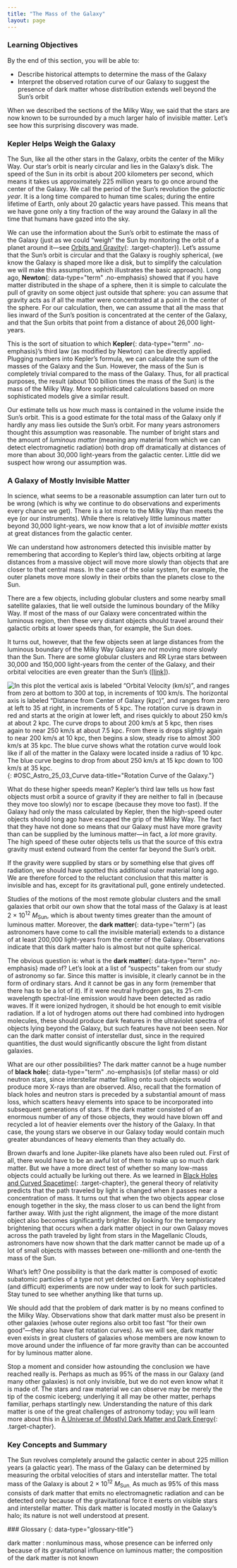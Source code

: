```yaml
---
title: "The Mass of the Galaxy"
layout: page
---
```



### Learning Objectives

By the end of this section, you will be able to:

* Describe historical attempts to determine the mass of the Galaxy
* Interpret the observed rotation curve of our Galaxy to suggest the presence of dark matter whose distribution extends well beyond the Sun’s orbit

When we described the sections of the Milky Way, we said that the stars are now known to be surrounded by a much larger halo of invisible matter. Let’s see how this surprising discovery was made.

### Kepler Helps Weigh the Galaxy

The Sun, like all the other stars in the Galaxy, orbits the center of the Milky Way. Our star’s orbit is nearly circular and lies in the Galaxy’s disk. The speed of the Sun in its orbit is about 200 kilometers per second, which means it takes us approximately 225 million years to go once around the center of the Galaxy. We call the period of the Sun’s revolution the *galactic year*. It is a long time compared to human time scales; during the entire lifetime of Earth, only about 20 galactic years have passed. This means that we have gone only a tiny fraction of the way around the Galaxy in all the time that humans have gazed into the sky.

We can use the information about the Sun’s orbit to estimate the mass of the Galaxy (just as we could “weigh” the Sun by monitoring the orbit of a planet around it—see [Orbits and Gravity](/m59773){: .target-chapter}). Let’s assume that the Sun’s orbit is circular and that the Galaxy is roughly spherical, (we know the Galaxy is shaped more like a disk, but to simplify the calculation we will make this assumption, which illustrates the basic approach). Long ago, **Newton**{: data-type="term" .no-emphasis} showed that if you have matter distributed in the shape of a sphere, then it is simple to calculate the pull of gravity on some object just outside that sphere: you can assume that gravity acts as if all the matter were concentrated at a point in the center of the sphere. For our calculation, then, we can assume that all the mass that lies inward of the Sun’s position is concentrated at the center of the Galaxy, and that the Sun orbits that point from a distance of about 26,000 light-years.

This is the sort of situation to which **Kepler**{: data-type="term" .no-emphasis}’s third law (as modified by Newton) can be directly applied. Plugging numbers into Kepler’s formula, we can calculate the sum of the masses of the Galaxy and the Sun. However, the mass of the Sun is completely trivial compared to the mass of the Galaxy. Thus, for all practical purposes, the result (about 100 billion times the mass of the Sun) is the mass of the Milky Way. More sophisticated calculations based on more sophisticated models give a similar result.

Our estimate tells us how much mass is contained in the volume inside the Sun’s orbit. This is a good estimate for the total mass of the Galaxy only if hardly any mass lies outside the Sun’s orbit. For many years astronomers thought this assumption was reasonable. The number of bright stars and the amount of *luminous matter* (meaning any material from which we can detect electromagnetic radiation) both drop off dramatically at distances of more than about 30,000 light-years from the galactic center. Little did we suspect how wrong our assumption was.

### A Galaxy of Mostly Invisible Matter

In science, what seems to be a reasonable assumption can later turn out to be wrong (which is why we continue to do observations and experiments every chance we get). There is a lot more to the Milky Way than meets the eye (or our instruments). While there is relatively little luminous matter beyond 30,000 light-years, we now know that a lot of *invisible matter* exists at great distances from the galactic center.

We can understand how astronomers detected this invisible matter by remembering that according to Kepler’s third law, objects orbiting at large distances from a massive object will move more slowly than objects that are closer to that central mass. In the case of the solar system, for example, the outer planets move more slowly in their orbits than the planets close to the Sun.

There are a few objects, including globular clusters and some nearby small satellite galaxies, that lie well outside the luminous boundary of the Milky Way. If most of the mass of our Galaxy were concentrated within the luminous region, then these very distant objects should travel around their galactic orbits at lower speeds than, for example, the Sun does.

It turns out, however, that the few objects seen at large distances from the luminous boundary of the Milky Way Galaxy are *not* moving more slowly than the Sun. There are some globular clusters and RR Lyrae stars between 30,000 and 150,000 light-years from the center of the Galaxy, and their orbital velocities are even greater than the Sun’s ([\[link\]](#OSC_Astro_25_03_Curve)).

 ![In this plot the vertical axis is labeled &#x201C;Orbital Velocity (km/s)&#x201D;, and ranges from zero at bottom to 300 at top, in increments of 100 km/s. The horizontal axis is labeled &#x201C;Distance from Center of Galaxy (kpc)&#x201D;, and ranges from zero at left to 35 at right, in increments of 5 kpc. The rotation curve is drawn in red and starts at the origin at lower left, and rises quickly to about 250 km/s at about 2 kpc. The curve drops to about 200 km/s at 5 kpc, then rises again to near 250 km/s at about 7.5 kpc. From there is drops slightly again to near 200 km/s at 10 kpc, then begins a slow, steady rise to almost 300 km/s at 35 kpc. The blue curve shows what the rotation curve would look like if all of the matter in the Galaxy were located inside a radius of 10 kpc. The blue curve begins to drop from about 250 km/s at 15 kpc down to 100 km/s at 35 kpc.](../resources/OSC_Astro_25_03_Curve.jpg "The orbital speed of carbon monoxide (CO) and hydrogen (H) gas at different distances from the center of the Milky Way Galaxy is shown in red. The blue curve shows what the rotation curve would look like if all the matter in the Galaxy were located inside a radius of 30,000 light-years. Instead of going down, the speed of gas clouds farther out remains high, indicating a great deal of mass beyond the Sun&#x2019;s orbit. The horizontal axis shows the distance from the galactic center in kiloparsecs (where a kiloparsec equals 3,260 light-years)."){: #OSC_Astro_25_03_Curve data-title="Rotation Curve of the Galaxy."}

What do these higher speeds mean? Kepler’s third law tells us how fast objects must orbit a source of gravity if they are neither to fall in (because they move too slowly) nor to escape (because they move too fast). If the Galaxy had only the mass calculated by Kepler, then the high-speed outer objects should long ago have escaped the grip of the Milky Way. The fact that they have not done so means that our Galaxy must have more gravity than can be supplied by the luminous matter—in fact, a *lot* more gravity. The high speed of these outer objects tells us that the source of this extra gravity must extend outward from the center far beyond the Sun’s orbit.

If the gravity were supplied by stars or by something else that gives off radiation, we should have spotted this additional outer material long ago. We are therefore forced to the reluctant conclusion that this matter is invisible and has, except for its gravitational pull, gone entirely undetected.

Studies of the motions of the most remote globular clusters and the small galaxies that orbit our own show that the total mass of the Galaxy is at least 2 × 10<sup>12</sup> *M*<sub>Sun</sub>, which is about twenty times greater than the amount of luminous matter. Moreover, the **dark matter**{: data-type="term"} (as astronomers have come to call the invisible material) extends to a distance of at least 200,000 light-years from the center of the Galaxy. Observations indicate that this dark matter halo is almost but not quite spherical.

The obvious question is: what is the **dark matter**{: data-type="term" .no-emphasis} made of? Let’s look at a list of “suspects” taken from our study of astronomy so far. Since this matter is invisible, it clearly cannot be in the form of ordinary stars. And it cannot be gas in any form (remember that there has to be a lot of it). If it were neutral hydrogen gas, its 21-cm wavelength spectral-line emission would have been detected as radio waves. If it were ionized hydrogen, it should be hot enough to emit visible radiation. If a lot of hydrogen atoms out there had combined into hydrogen molecules, these should produce dark features in the ultraviolet spectra of objects lying beyond the Galaxy, but such features have not been seen. Nor can the dark matter consist of interstellar dust, since in the required quantities, the dust would significantly obscure the light from distant galaxies.

What are our other possibilities? The dark matter cannot be a huge number of **black hole**{: data-type="term" .no-emphasis}s (of stellar mass) or old neutron stars, since interstellar matter falling onto such objects would produce more X-rays than are observed. Also, recall that the formation of black holes and neutron stars is preceded by a substantial amount of mass loss, which scatters heavy elements into space to be incorporated into subsequent generations of stars. If the dark matter consisted of an enormous number of any of those objects, they would have blown off and recycled a lot of heavier elements over the history of the Galaxy. In that case, the young stars we observe in our Galaxy today would contain much greater abundances of heavy elements than they actually do.

Brown dwarfs and lone Jupiter-like planets have also been ruled out. First of all, there would have to be an awful lot of them to make up so much dark matter. But we have a more direct test of whether so many low-mass objects could actually be lurking out there. As we learned in [Black Holes and Curved Spacetime](/m59938){: .target-chapter}, the general theory of relativity predicts that the path traveled by light is changed when it passes near a concentration of mass. It turns out that when the two objects appear close enough together in the sky, the mass closer to us can bend the light from farther away. With just the right alignment, the image of the more distant object also becomes significantly brighter. By looking for the temporary brightening that occurs when a dark matter object in our own Galaxy moves across the path traveled by light from stars in the Magellanic Clouds, astronomers have now shown that the dark matter cannot be made up of a lot of small objects with masses between one-millionth and one-tenth the mass of the Sun.

What’s left? One possibility is that the dark matter is composed of exotic subatomic particles of a type not yet detected on Earth. Very sophisticated (and difficult) experiments are now under way to look for such particles. Stay tuned to see whether anything like that turns up.

We should add that the problem of dark matter is by no means confined to the Milky Way. Observations show that dark matter must also be present in other galaxies (whose outer regions also orbit too fast “for their own good”—they also have flat rotation curves). As we will see, dark matter even exists in great clusters of galaxies whose members are now known to move around under the influence of far more gravity than can be accounted for by luminous matter alone.

Stop a moment and consider how astounding the conclusion we have reached really is. Perhaps as much as 95% of the mass in our Galaxy (and many other galaxies) is not only invisible, but we do not even know what it is made of. The stars and raw material we can observe may be merely the tip of the cosmic iceberg; underlying it all may be other matter, perhaps familiar, perhaps startlingly new. Understanding the nature of this dark matter is one of the great challenges of astronomy today; you will learn more about this in [A Universe of (Mostly) Dark Matter and Dark Energy](/m59973){: .target-chapter}.

### Key Concepts and Summary

The Sun revolves completely around the galactic center in about 225 million years (a galactic year). The mass of the Galaxy can be determined by measuring the orbital velocities of stars and interstellar matter. The total mass of the Galaxy is about 2 × 10<sup>12</sup> *M*<sub>Sun.</sub> As much as 95% of this mass consists of dark matter that emits no electromagnetic radiation and can be detected only because of the gravitational force it exerts on visible stars and interstellar matter. This dark matter is located mostly in the Galaxy’s halo; its nature is not well understood at present.

<div data-type="glossary" markdown="1">
### Glossary
{: data-type="glossary-title"}

dark matter
: nonluminous mass, whose presence can be inferred only because of its gravitational influence on luminous matter; the composition of the dark matter is not known

</div>

